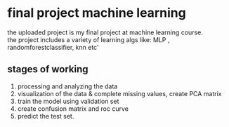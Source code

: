 # final project machine learning
the uploaded project is my final project at machine learning course. <br>
the project includes a variety of learning algs like: MLP , randomforestclassifier, knn etc'
<br>
## stages of working
1. processing and analyzing the data <br>
2. visualization of the data & complete missing values, create PCA matrix <br>
3. train the model using validation set <br>
4. create confusion matrix and roc curve
5. predict the test set.
